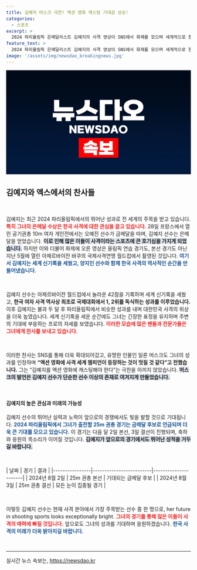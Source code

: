 ```yaml
---
title: 김예지 머스크 극찬! 액션 영화 캐스팅 기대감 상승!
categories:
  - 스포츠
excerpt: >
  2024 파리올림픽 은메달리스트 김예지의 사격 영상이 SNS에서 화제를 모으며 세계적으로 한국 사격에 대한 관심이 급증하고 있다. 일론 머스크마저 극찬한 전사 김예지의 모습, 과연 어떤 매력이 숨겨져 있을까?
feature_text: >
  2024 파리올림픽 은메달리스트 김예지의 사격 영상이 SNS에서 화제를 모으며 세계적으로 한국 사격에 대한 관심이 급증하고 있다. 일론 머스크마저 극찬한 전사 김예지의 모습, 과연 어떤 매력이 숨겨져 있을까?
image: '/assets/img/newsdao_breakingnews.jpg'
---
```


<p><img src="/assets/img/newsdao_breakingnews.jpg" alt="bookingtag 속보" /></p>

<h2 data-ke-size="size26">김예지와 엑스에서의 찬사들</h2>

<p data-ke-size="size16">&nbsp;</p>

<p>김예지는 최근 2024 파리올림픽에서의 뛰어난 성과로 전 세계의 주목을 받고 있습니다. <b><span style="color: #ee2323;">특히 그녀의 은메달 수상은 한국 사격에 대한 관심을 끌고 있습니다.</span></b> 28일 프랑스에서 열린 공기권총 10m 여자 개인전에서는 오예진 선수가 금메달을 따며, 김예지 선수는 은메달을 얻었습니다. <b><span style="background-color: #21538527;">이로 인해 많은 이들이 사격이라는 스포츠에 큰 호기심을 가지게 되었습니다.</span></b> 하지만 이와 더불어 화제에 오른 영상은 올림픽 연습 경기도, 본선 경기도 아닌 지난 5월에 열린 아제르바이잔 바쿠의 국제사격연맹 월드컵에서 촬영된 것입니다. <b><span style="color: #1a5490;">여기서 김예지는 세계 신기록을 세웠고, 양지인 선수와 함께 한국 사격의 역사적인 순간을 만들어냈습니다.</span></b></p>

<p data-ke-size="size16">&nbsp;</p>

<p>김예지 선수는 아제르바이잔 월드컵에서 놀라운 42점을 기록하며 세계 신기록을 세웠고, <b>한국 여자 사격 역사상 최초로 국제대회에서 1, 2위를 독식하는 성과를 이루었습니다.</b> 이후 김예지는 불과 두 달 후 파리올림픽에서 비슷한 성과를 내며 대한민국 사격의 위상을 더욱 높였습니다. 세계 신기록을 세운 순간에도 그녀는 긴장한 표정을 유지하며 주변의 기대에 부응하는 프로의 자세를 보였습니다. <b><span style="color: #ee2323;">이러한 모습에 많은 팬들과 전문가들은 그녀에게 찬사를 보내고 있습니다.</span></b></p>

<p data-ke-size="size16">&nbsp;</p>

<p>이러한 찬사는 SNS를 통해 더욱 확대되어갔고, 유명한 인물인 일론 머스크도 그녀의 성과를 인정하며 <b>“액션 영화에 사격 세계 챔피언이 등장하는 것이 멋질 것 같다”고 전했습니다.</b> 그는 “김예지를 액션 영화에 캐스팅해야 한다”는 극찬을 아끼지 않았습니다. <b><span style="background-color: #21538527;">머스크의 발언은 김예지 선수가 단순한 선수 이상의 존재로 여겨지게 만들었습니다.</span></b> </p>

<p data-ke-size="size16">&nbsp;</p>

<h4>김예지의 높은 관심과 미래의 가능성</h4>

<p>김예지 선수의 뛰어난 실력과 노력이 앞으로의 경쟁에서도 빛을 발할 것으로 기대됩니다. <b><span style="color: #1a5490;">2024 파리올림픽에서 그녀가 출전할 25m 권총 경기는 금메달 후보로 언급되며 더욱 큰 기대를 모으고 있습니다.</span></b> 이 경기는 다음 달 2일 본선, 3일 결선이 진행되며, 축하와 응원의 목소리가 이어질 것입니다. <b><span style="background-color: #21538527;">김예지가 앞으로의 경기에서도 뛰어난 성적을 거두길 바랍니다.</span></b></p>

<p data-ke-size="size16">&nbsp;</p>

<p>| 날짜           | 경기                    | 결과                 |
|----------------|-------------------------|----------------------|
| 2024년 8월 2일 | 25m 권총 본선          | 기대되는 금메달 후보 |
| 2024년 8월 3일 | 25m 권총 결선          | 모든 눈이 집중될 경기 |</p>

<p data-ke-size="size16">&nbsp;</p>

<p>이렇듯 김예지 선수는 현재 사격 분야에서 가장 주목받는 선수 중 한 명으로, her future in shooting sports looks exceptionally bright. <b><span style="color: #ee2323;">그녀의 경기를 통해 많은 이들이 사격의 매력에 빠질 것입니다.</span></b> 앞으로도 그녀의 성과를 기대하며 응원하겠습니다. <b><span style="color: #1a5490;">한국 사격의 미래가 더욱 밝아지길 바랍니다.</span></b> </p>

<p data-ke-size="size16">&nbsp;</p>

<hr />
실시간 뉴스 속보는, <a href="https://newsdao.kr" rel="dofollow">https://newsdao.kr</a>


